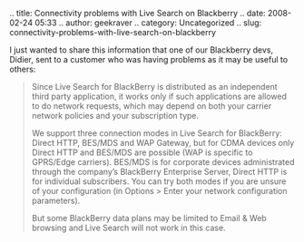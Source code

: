 .. title: Connectivity problems with Live Search on Blackberry
.. date: 2008-02-24 05:33
.. author: geekraver
.. category: Uncategorized
.. slug: connectivity-problems-with-live-search-on-blackberry

I just wanted to share this information that one of our Blackberry devs,
Didier, sent to a customer who was having problems as it may be useful
to others:

> Since Live Search for BlackBerry is distributed as an independent
> third party application, it works only if such applications are
> allowed to do network requests, which may depend on both your carrier
> network policies and your subscription type.
>
> We support three connection modes in Live Search for BlackBerry:
> Direct HTTP, BES/MDS and WAP Gateway, but for CDMA devices only Direct
> HTTP and BES/MDS are possible (WAP is specific to GPRS/Edge carriers).
> BES/MDS is for corporate devices administrated through the company’s
> BlackBerry Enterprise Server, Direct HTTP is for individual
> subscribers. You can try both modes if you are unsure of your
> configuration (in Options \> Enter your network configuration
> parameters).
>
> But some BlackBerry data plans may be limited to Email & Web browsing
> and Live Search will not work in this case.
